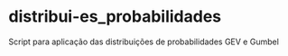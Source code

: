 # distribui-es_probabilidades
Script para aplicação das distribuições de probabilidades GEV e Gumbel 
